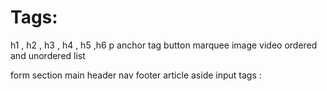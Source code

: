# Tags: 

h1 , h2 , h3 , h4 , h5 ,h6 
p
anchor tag 
button
marquee
image video 
ordered and unordered list 


form section main header nav footer article aside 
input tags : 